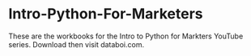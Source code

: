 # Intro-Python-For-Marketers
These are the workbooks for the Intro to Python for Markters YouTube series. Download then visit databoi.com. 
